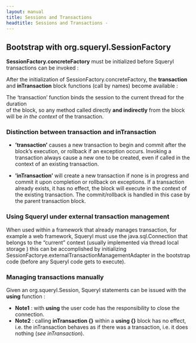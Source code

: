 ```yaml
---
layout: manual
title: Sessions and Transactions
headtitle: Sessions and Transactions - 
---
```


Bootstrap with org.squeryl.SessionFactory
-----------------------------------------

**SessionFactory.concreteFactory** must be initialized before Squeryl
transactions can be invoked :

<script type="syntaxhighlighter" class="brush: scala">


import org.squeryl.SessionFactory

Class.forName(“org.postgresql.Driver”);

SessionFactory.concreteFactory = Some(()=\>  
Session.create(  
java.sql.DriverManager.getConnection(“…”),  
new PostgreSqlAdapter))  


</script>

After the initialization of SessionFactory.concreteFactory, the
**transaction** and **inTransaction** block functions (call by names)
become available :

<script type="syntaxhighlighter" class="brush: scala">


import org.squeryl.PrimitiveTypeMode.\_

//Squeryl database interaction must occur in a transaction block :  
transaction {  
books.insert(new Author(1, “Michel”,“Folco”))  
val a = from(authors)(a=\> where(a.lastName === “Folco”) select(a))  
}

inTransaction {  
authors.where(a=\> a.lastName === “Pouchkine”)

//when in a transaction, the current session can be obtained with :  
val s = Session.currentSession  
}  


</script>

The ‘transaction’ function binds the session to the current thread for
the duration  
of the block, so any method called directly **and indirectly** from the
block  
will be *in the context* of the transaction.

### Distinction between transaction and inTransaction

-   **’transaction’** causes a new transaction to begin and commit after
    the block’s execution, or rollback if an exception occurs. Invoking
    a transaction always cause a new one to be created, even if called
    in the context of an existing transaction.

<!-- -->

-   **’inTransaction’** will create a new transaction if none is in
    progress and commit it upon completion or rollback on exceptions. If
    a transaction already exists, it has no effect, the block will
    execute in the context of the existing transaction. The
    commit/rollback is handled in this case by the parent transaction
    block.

### Using Squeryl under external transaction management

When used within a framework that already manages transaction, for
example a web framework, Squeryl must use the java.sql.Connection that
belongs to the “current” context (usually implemented via thread local
storage ) this can be accomplished by initializing
SessionFactorye.externalTransactionManagementAdapter in the bootstrap
code (before any Squeryl code gets to execute).

<script type="syntaxhighlighter" class="brush: scala">



SessionFactorye.externalTransactionManagementAdapter = Some(  
() =\> new Session(  
…obtain the current session here …  
new OracleAdapter  
)  
)



</script>

### Managing transactions manually

Given an org.squeryl.Session, Squeryl statements can be issued with the
**using** function :

<script type="syntaxhighlighter" class="brush: scala">



using(squerylSession) {  
// your Squeryl code here…  
}



</script>

-   **Note1** : with **using** the user code has the responsibility to
    close the connection.
-   **Note2** : calling **inTransaction {}** within a **using {}** block
    has no effect, i.e. the inTransaction behaves as if there was a
    transaction, i.e. it does nothing (*see inTransaction*).
